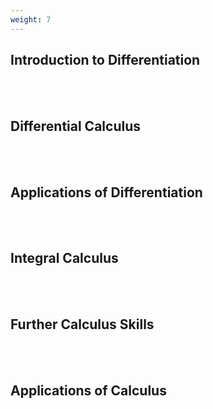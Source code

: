 ```yaml
---
weight: 7
---
```


## Introduction to Differentiation
<br><br>

## Differential Calculus
<br><br>

## Applications of Differentiation
<br><br>

## Integral Calculus
<br><br>

## Further Calculus Skills
<br><br>

## Applications of Calculus
<br><br>